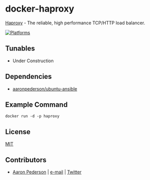 # docker-haproxy

[Haproxy](http://www.haproxy.org/) - The reliable, high performance TCP/HTTP load balancer.

[![Platforms](http://img.shields.io/badge/platforms-ubuntu-lightgrey.svg?style=flat)](#)

Tunables
--------
* Under Construction

Dependencies
------------
* [aaronpederson/ubuntu-ansible](https://github.com/aaronpederson/docker-ubuntu-ansible)

Example Command
----------------
```
docker run -d -p haproxy
```

License
-------
[MIT](https://tldrlegal.com/license/mit-license)

Contributors
------------
* [Aaron Pederson](https://aaronpederson.github.io) | [e-mail](mailto:aaronpederson@gmail.com) | [Twitter](https://twitter.com/GunFuSamurai)
